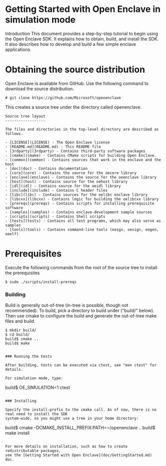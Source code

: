 
Getting Started with Open Enclave in simulation mode 
=====================================================

Introduction
This document provides a step-by-step tutorial to begin using the Open Enclave SDK. It explains how to obtain, build, and install the SDK. It also describes how to develop and build a few simple enclave applications.

Obtaining the source distribution
=================================
Open Enclave is available from GitHub. Use the following command to download the source distribution.

    # git clone https://github.com/Microsoft/openenclave
This creates a source tree under the directory called openenclave.

    Source tree layout
    ------------------

    The files and directories in the top-level directory are described as follows.

    - [LICENSE](LICENSE) - The Open Enclave license
    - [README.md](README.md) - This README file
    - [3rdparty](3rdparty) - Contains third-party software packages
    - [cmake](cmake) - Contains CMake scripts for building Open Enclave.
    - [common](common) - Contains sources that work in the enclave and the host
    - [doc](doc) - Contains documentation
    - [core](core) - Contains the source for the oecore library
    - [enclave](enclave) - Contains the source for the oeenclave library
    - [host](host) - Contains source for the oehost library
    - [idl](idl) - Contains source for the oeidl library
    - [include](include) - Contains C header files
    - [libc](libc) - Contains sources for the oelibc enclave library
    - [libcxx](libcxx) - Contains logic for building the oelibcxx library
    - [prereqs](prereqs) - Contains scripts for installing prerequisite software
    - [samples](samples) - Contains enclave-development sample sources
    - [scripts](scripts) - Contains Shell scripts
    - [tests](tests) - Contains all test programs, which may also serve as samples
    - [tools](tools) - Contains command-line tools (oesgx, oesign, oegen, oeelf)

Prerequisites
=============
Execute the following commands from the root of the source tree to install the prerequisites

```
$ sudo ./scripts/install-prereqs
```

### Building

Build is generally out-of-tree (in-tree is possible, though not recommended).
To build, pick a directory to build under ("build/" below). Then use cmake to configure
the build and generate the out-of-tree make files and build.


```
$ mkdir build/
$ cd build/
build$ cmake ..
build$ make
```

```

### Running the tests

After building, tests can be executed via ctest, see "man ctest" for details.

For simulation mode, type:

```
build$ OE_SIMULATION=1 ctest
```

### Installing

Specify the install-prefix to the cmake call. As of now, there is no real need to install the SDK
system-wide, so you might use a tree in your home directory:

```
build$ cmake -DCMAKE_INSTALL_PREFIX:PATH=~/openenclave ..
build$ make install
```

For more details on installation, such as how to create redistributable packages,
see the [Getting Started with Open Enclave](doc/GettingStarted.md) doc.



